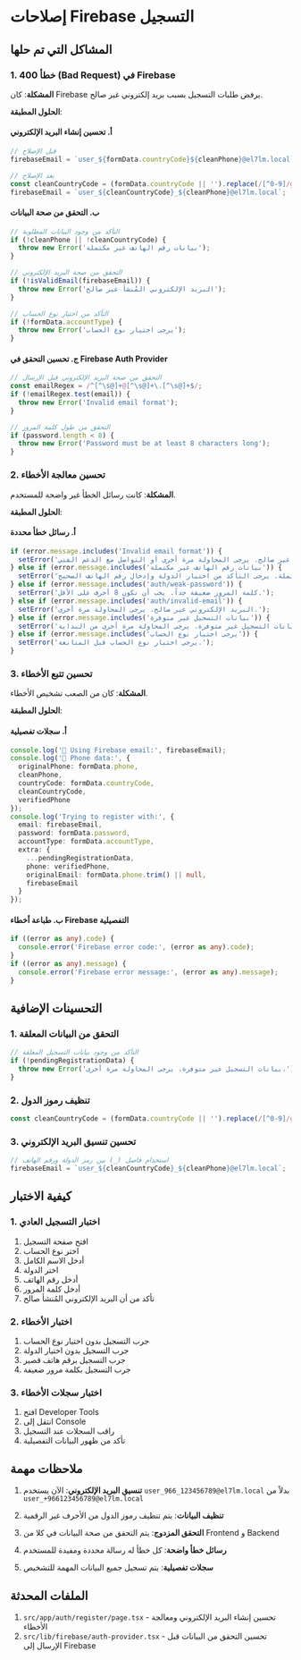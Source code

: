 # إصلاحات Firebase التسجيل

## المشاكل التي تم حلها

### 1. خطأ 400 (Bad Request) في Firebase
**المشكلة**: كان Firebase يرفض طلبات التسجيل بسبب بريد إلكتروني غير صالح.

**الحلول المطبقة**:

#### أ. تحسين إنشاء البريد الإلكتروني
```typescript
// قبل الإصلاح
firebaseEmail = `user_${formData.countryCode}${cleanPhone}@el7lm.local`;

// بعد الإصلاح
const cleanCountryCode = (formData.countryCode || '').replace(/[^0-9]/g, '');
firebaseEmail = `user_${cleanCountryCode}_${cleanPhone}@el7lm.local`;
```

#### ب. التحقق من صحة البيانات
```typescript
// التأكد من وجود البيانات المطلوبة
if (!cleanPhone || !cleanCountryCode) {
  throw new Error('بيانات رقم الهاتف غير مكتملة');
}

// التحقق من صحة البريد الإلكتروني
if (!isValidEmail(firebaseEmail)) {
  throw new Error('البريد الإلكتروني المُنشأ غير صالح');
}

// التأكد من اختيار نوع الحساب
if (!formData.accountType) {
  throw new Error('يرجى اختيار نوع الحساب');
}
```

#### ج. تحسين التحقق في Firebase Auth Provider
```typescript
// التحقق من صحة البريد الإلكتروني قبل الإرسال
const emailRegex = /^[^\s@]+@[^\s@]+\.[^\s@]+$/;
if (!emailRegex.test(email)) {
  throw new Error('Invalid email format');
}

// التحقق من طول كلمة المرور
if (password.length < 8) {
  throw new Error('Password must be at least 8 characters long');
}
```

### 2. تحسين معالجة الأخطاء
**المشكلة**: كانت رسائل الخطأ غير واضحة للمستخدم.

**الحلول المطبقة**:

#### أ. رسائل خطأ محددة
```typescript
if (error.message.includes('Invalid email format')) {
  setError('البريد الإلكتروني المُنشأ غير صالح. يرجى المحاولة مرة أخرى أو التواصل مع الدعم الفني.');
} else if (error.message.includes('بيانات رقم الهاتف غير مكتملة')) {
  setError('بيانات رقم الهاتف غير مكتملة. يرجى التأكد من اختيار الدولة وإدخال رقم الهاتف الصحيح.');
} else if (error.message.includes('auth/weak-password')) {
  setError('كلمة المرور ضعيفة جداً. يجب أن تكون 8 أحرف على الأقل.');
} else if (error.message.includes('auth/invalid-email')) {
  setError('البريد الإلكتروني غير صالح. يرجى المحاولة مرة أخرى.');
} else if (error.message.includes('بيانات التسجيل غير متوفرة')) {
  setError('بيانات التسجيل غير متوفرة. يرجى المحاولة مرة أخرى من البداية.');
} else if (error.message.includes('يرجى اختيار نوع الحساب')) {
  setError('يرجى اختيار نوع الحساب قبل المتابعة.');
}
```

### 3. تحسين تتبع الأخطاء
**المشكلة**: كان من الصعب تشخيص الأخطاء.

**الحلول المطبقة**:

#### أ. سجلات تفصيلية
```typescript
console.log('📧 Using Firebase email:', firebaseEmail);
console.log('📱 Phone data:', { 
  originalPhone: formData.phone, 
  cleanPhone, 
  countryCode: formData.countryCode, 
  cleanCountryCode,
  verifiedPhone 
});
console.log('Trying to register with:', { 
  email: firebaseEmail, 
  password: formData.password, 
  accountType: formData.accountType, 
  extra: { 
    ...pendingRegistrationData, 
    phone: verifiedPhone, 
    originalEmail: formData.phone.trim() || null, 
    firebaseEmail 
  } 
});
```

#### ب. طباعة أخطاء Firebase التفصيلية
```typescript
if ((error as any).code) {
  console.error('Firebase error code:', (error as any).code);
}
if ((error as any).message) {
  console.error('Firebase error message:', (error as any).message);
}
```

## التحسينات الإضافية

### 1. التحقق من البيانات المعلقة
```typescript
// التأكد من وجود بيانات التسجيل المعلقة
if (!pendingRegistrationData) {
  throw new Error('بيانات التسجيل غير متوفرة. يرجى المحاولة مرة أخرى.');
}
```

### 2. تنظيف رموز الدول
```typescript
const cleanCountryCode = (formData.countryCode || '').replace(/[^0-9]/g, '');
```

### 3. تحسين تنسيق البريد الإلكتروني
```typescript
// استخدام فاصل (_) بين رمز الدولة ورقم الهاتف
firebaseEmail = `user_${cleanCountryCode}_${cleanPhone}@el7lm.local`;
```

## كيفية الاختبار

### 1. اختبار التسجيل العادي
1. افتح صفحة التسجيل
2. اختر نوع الحساب
3. أدخل الاسم الكامل
4. اختر الدولة
5. أدخل رقم الهاتف
6. أدخل كلمة المرور
7. تأكد من أن البريد الإلكتروني المُنشأ صالح

### 2. اختبار الأخطاء
1. جرب التسجيل بدون اختيار نوع الحساب
2. جرب التسجيل بدون اختيار الدولة
3. جرب التسجيل برقم هاتف قصير
4. جرب التسجيل بكلمة مرور ضعيفة

### 3. اختبار سجلات الأخطاء
1. افتح Developer Tools
2. انتقل إلى Console
3. راقب السجلات عند التسجيل
4. تأكد من ظهور البيانات التفصيلية

## ملاحظات مهمة

1. **تنسيق البريد الإلكتروني**: الآن يستخدم `user_966_123456789@el7lm.local` بدلاً من `user_+966123456789@el7lm.local`

2. **تنظيف البيانات**: يتم تنظيف رموز الدول من الأحرف غير الرقمية

3. **التحقق المزدوج**: يتم التحقق من صحة البيانات في كلا من Frontend و Backend

4. **رسائل خطأ واضحة**: كل خطأ له رسالة محددة ومفيدة للمستخدم

5. **سجلات تفصيلية**: يتم تسجيل جميع البيانات المهمة للتشخيص

## الملفات المحدثة

1. `src/app/auth/register/page.tsx` - تحسين إنشاء البريد الإلكتروني ومعالجة الأخطاء
2. `src/lib/firebase/auth-provider.tsx` - تحسين التحقق من البيانات قبل الإرسال إلى Firebase 
